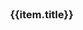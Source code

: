 <style type="text/css">
.coverpage{
  width:80%;
  margin:0 auto;
}
.coverpage .logo{
  width: 35%;
}
.coverpage .future-remark{
  color:gray;
  font-size:14px;
  min-height:60px;
}
.coverpage .future-card{
  margin:8px;
}
.coverpage .footer{
  text-align:center;
  color:gray;
  padding-top:10px;
}
.coverpage .footer a{
  font-size:14px;
}
.coverpage .desc{
  padding-bottom: 20px;
  text-align: left;
  line-height: 25px;
}

@media only screen and (max-width: 500px) {
  .coverpage{
    width:98%;
    margin:0 auto;
  }
  .coverpage .logo{
    width: 80%;
  }
  .desc{
    width:100%;
  }
}
</style>

<div class="coverpage">
  <el-result style="margin:0 auto;">
    <template slot="icon">
      <img class="logo" src="/static/logo.png">
    </template>
    <template slot="extra">
      <div class="desc" v-html="desc"></div>
      <el-button type="default" size="medium" @click="handleClick('changelog')">更新日志</el-button>
      <el-button type="primary" class="theme-color" size="medium" @click="handleClick('README')">查看主页</el-button>
    </template>
  </el-result>
  <el-row>
    <el-col :xs="24" :md="8" v-for="(item,index) in futures">
      <el-card shadow="hover" class="future-card">
        <h3>{{item.title}}</h3>
        <div v-html="item.remark" class="future-remark">
        </div>
      </el-card>
    </el-col>
  </el-row>
  <div v-html="footer" class="footer">
  </div>
</div>

<script type="text/javascript">
(
  {
    data(){
      return {
          footer: window.$mangodoc.footer,
          title: window.$mangodoc.title,
          version: window.$mangodoc.version,
          desc: "学习设计模式后整理的笔记",
          futures: [
            {
              title: "设计模式6大原则",
              remark: "1. 单一职责原则 2. 开放封闭原则<br/>3. 依赖倒置原则 4. 里氏替换原则<br/>5. 接口隔离原则 6. 迪米特原则"
            },
            {
              title: "创建型模式",
              remark: "1. 工厂模式"
            },
            {
              title: "结构型模式",
              remark: ""
            },
            {
              title: "行为型模式",
              remark: ""
            }
          ]
      }
    },
    methods: {
        handleClick(url) {
          window.location.href = "/#/"+url;
          window.location.reload();
        }
    }
  }
)
</script>
